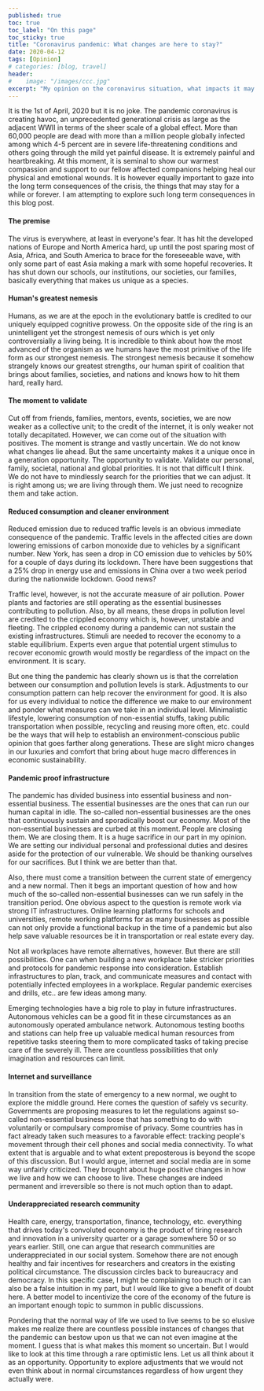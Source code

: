 ```yaml
---
published: true
toc: true
toc_label: "On this page"
toc_sticky: true
title: "Coronavirus pandemic: What changes are here to stay?"
date: 2020-04-12
tags: [Opinion]
# categories: [blog, travel]
header:
#    image: "/images/ccc.jpg"
excerpt: "My opinion on the coronavirus situation, what impacts it may have in our lives and what adjustments in our way of living can we look upto."
---
```



It is the 1st of April, 2020 but it is no joke. The pandemic coronavirus is creating havoc, an unprecedented generational crisis as large as the adjacent WWII in terms of the sheer scale of a global effect. More than 60,000 people are dead with more than a million people globally infected among which 4-5 percent are in severe life-threatening conditions and others going through the mild yet painful disease. It is extremely painful and heartbreaking. At this moment, it is seminal to show our warmest compassion and support to our fellow affected companions helping heal our physical and emotional wounds. It is however equally important to gaze into the long term consequences of the crisis, the things that may stay for a while or forever. I am attempting to explore such long term consequences in this blog post.

#### **The premise**

The virus is everywhere, at least in everyone's fear. It has hit the developed nations of Europe and North America hard, up until the post sparing most of Asia, Africa, and South America to brace for the foreseeable wave, with only some part of east Asia making a mark with some hopeful recoveries. It has shut down our schools, our institutions, our societies, our families, basically everything that makes us unique as a species. 

#### **Human's greatest nemesis**

Humans, as we are at the epoch in the evolutionary battle is credited to our uniquely equipped cognitive prowess. On the opposite side of the ring is an unintelligent yet the strongest nemesis of ours which is yet only controversially a living being. It is incredible to think about how the most advanced of the organism as we humans have the most primitive of the life form as our strongest nemesis. The strongest nemesis because it somehow strangely knows our greatest strengths, our human spirit of coalition that brings about families, societies, and nations and knows how to hit them hard, really hard.

#### **The moment to validate**

Cut off from friends, families, mentors, events, societies, we are now weaker as a collective unit; to the credit of the internet, it is only weaker not totally decapitated. However, we can come out of the situation with positives. The moment is strange and vastly uncertain. We do not know what changes lie ahead. But the same uncertainty makes it a unique once in a generation opportunity. The opportunity to validate. Validate our personal, family, societal, national and global priorities. It is not that difficult I think. We do not have to mindlessly search for the priorities that we can adjust. It is right among us; we are living through them. We just need to recognize them and take action.

#### **Reduced consumption and cleaner environment**

Reduced emission due to reduced traffic levels is an obvious immediate consequence of the pandemic. Traffic levels in the affected cities are down lowering emissions of carbon monoxide due to vehicles by a significant number. New York, has seen a drop in CO emission due to vehicles by 50% for a couple of days during its lockdown. There have been suggestions that a 25% drop in energy use and emissions in China over a two week period during the nationwide lockdown. Good news?

Traffic level, however, is not the accurate measure of air pollution. Power plants and factories are still operating as the essential businesses contributing to pollution. Also, by all means, these drops in pollution level are credited to the crippled economy which is, however, unstable and fleeting. The crippled economy during a pandemic can not sustain the existing infrastructures. Stimuli are needed to recover the economy to a stable equilibrium. Experts even argue that potential urgent stimulus to recover economic growth would mostly be regardless of the impact on the environment. It is scary. 

But one thing the pandemic has clearly shown us is that the correlation between our consumption and pollution levels is stark. Adjustments to our consumption pattern can help recover the environment for good. It is also for us every individual to notice the difference we make to our environment and ponder what measures can we take in an individual level. Minimalistic lifestyle, lowering consumption of non-essential stuffs, taking public transportation when possible, recycling and reusing more often, etc. could be the ways that will help to establish an environment-conscious public opinion that goes farther along generations. These are slight micro changes in our luxuries and comfort that bring about huge macro differences in economic sustainability.

#### **Pandemic proof infrastructure**

The pandemic has divided business into essential business and non-essential business. The essential businesses are the ones that can run our human capital in idle. The so-called non-essential businesses are the ones that continuously sustain and sporadically boost our economy. Most of the non-essential businesses are curbed at this moment. People are closing them. We are closing them. It is a huge sacrifice in our part in my opinion. We are setting our individual personal and professional duties and desires aside for the protection of our vulnerable. We should be thanking ourselves for our sacrifices. But I think we are better than that. 

Also, there must come a transition between the current state of emergency and a new normal. Then it begs an important question of how and how much of the so-called non-essential businesses can we run safely in the transition period. One obvious aspect to the question is remote work via strong IT infrastructures. Online learning platforms for schools and universities, remote working platforms for as many businesses as possible can not only provide a functional backup in the time of a pandemic but also help save valuable resources be it in transportation or real estate every day. 

Not all workplaces have remote alternatives, however. But there are still possibilities. One can when building a new workplace take stricker priorities and protocols for pandemic response into consideration. Establish infrastructures to plan, track, and communicate measures and contact with potentially infected employees in a workplace. Regular pandemic exercises and drills, etc.. are few ideas among many.

Emerging technologies have a big role to play in future infrastructures. Autonomous vehicles can be a good fit in these circumstances as an autonomously operated ambulance network. Autonomous testing booths and stations can help free up valuable medical human resources from repetitive tasks steering them to more complicated tasks of taking precise care of the severely ill. There are countless possibilities that only imagination and resources can limit.

#### Internet **and surveillance**

In transition from the state of emergency to a new normal, we ought to explore the middle ground. Here comes the question of safely vs security. Governments are proposing measures to let the regulations against so-called non-essential business loose that has something to do with voluntarily or compulsary compromise of privacy. Some countries has in fact already taken such measures to a favorable effect: tracking people's movement through their cell phones and social media connectivity. To what extent that is arguable and to what extent preposterous is beyond the scope of this discussion. But I would argue, internet and social media are in some way unfairly criticized. They brought about huge positive changes in how we live and how we can choose to live. These changes are indeed permanent and irreversible so there is not much option than to adapt.

#### **Underappreciated research community**

Health care, energy, transportation, finance, technology, etc. everything that drives today's convoluted economy is the product of tiring research and innovation in a university quarter or a garage somewhere 50 or so years earlier. Still, one can argue that research communities are underappreciated in our social system. Somehow there are not enough healthy and fair incentives for researchers and creators in the existing political circumstance. The discussion circles back to bureaucracy and democracy. In this specific case, I might be complaining too much or it can also be a false intuition in my part, but I would like to give a benefit of doubt here. A better model to incentivize the core of the economy of the future is an important enough topic to summon in public discussions.

Pondering that the normal way of life we used to live seems to be so elusive makes me realize there are countless possible instances of changes that the pandemic can bestow upon us that we can not even imagine at the moment. I guess that is what makes this moment so uncertain. But I would like to look at this time through a rare optimistic lens. Let us all think about it as an opportunity. Opportunity to explore adjustments that we would not even think about in normal circumstances regardless of how urgent they actually were.